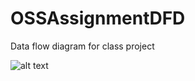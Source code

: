 # OSSAssignmentDFD

Data flow diagram for class project

![alt text](https://cloud.githubusercontent.com/assets/22142552/19023798/daa31f4e-88bc-11e6-9be6-a7bec4226ea6.png)



